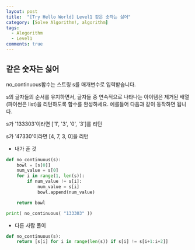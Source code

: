 ```yaml
---
layout: post
title:  "[Try Hello World] Level1 같은 숫자는 싫어"
category: [Solve Algorithm!, algorithm]
tags:
  - Alogorithm
  - Level1
comments: true
---
```


## 같은 숫자는 싫어
no_continuous함수는 스트링 s를 매개변수로 입력받습니다.

s의 글자들의 순서를 유지하면서, 글자들 중 연속적으로 나타나는 아이템은 제거된 배열(파이썬은 list)을 리턴하도록 함수를 완성하세요.
예를들어 다음과 같이 동작하면 됩니다.<br>

s가 '133303'이라면 ['1', '3', '0', '3']를 리턴

s가 '47330'이라면 [4, 7, 3, 0]을 리턴

- 내가 푼 것

```python
def no_continuous(s):
    bowl = [s[0]]
    num_value = s[0]
    for i in range(1, len(s)):
        if num_value != s[i]:
            num_value = s[i]
            bowl.append(num_value)

    return bowl

print( no_continuous( "133303" ))
```

- 다른 사람 풀이

```python
def no_continuous(s):
    return [s[i] for i in range(len(s)) if s[i] != s[i+1:i+2]]
```

